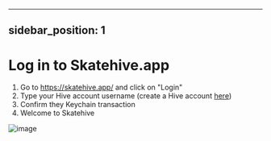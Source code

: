 

---
sidebar_position: 1
---

# Log in to Skatehive.app

1. Go to https://skatehive.app/ and click on "Login"
2. Type your Hive account username (create a Hive account [here](https://docs.skatehive.app/docs/Create-Wallets/hive-wallet)) 
3. Confirm they Keychain transaction
4. Welcome to Skatehive  

![image](https://github.com/knowhow92/skatehive-docs/assets/124047824/60dd9b2a-60c6-48a0-935a-39dae4ab7c52)
